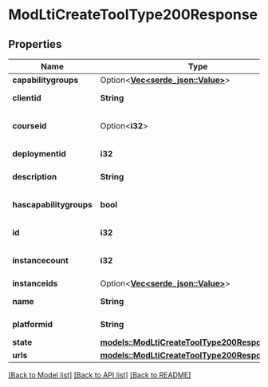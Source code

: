 # ModLtiCreateToolType200Response

## Properties

Name | Type | Description | Notes
------------ | ------------- | ------------- | -------------
**capabilitygroups** | Option<[**Vec<serde_json::Value>**](serde_json::Value.md)> |  | [optional]
**clientid** | **String** | Client ID | [default to null]
**courseid** | Option<**i32**> | Tool type course | [optional][default to 0]
**deploymentid** | **i32** | Deployment ID | [default to null]
**description** | **String** | Tool type description | [default to null]
**hascapabilitygroups** | **bool** | Indicate if capabilitygroups is populated | [default to null]
**id** | **i32** | Tool type id | [default to null]
**instancecount** | **i32** | The number of times this tool is being used | [default to null]
**instanceids** | Option<[**Vec<serde_json::Value>**](serde_json::Value.md)> |  | [optional]
**name** | **String** | Tool type name | [default to null]
**platformid** | **String** | Platform ID | [default to null]
**state** | [**models::ModLtiCreateToolType200ResponseState**](mod_lti_create_tool_type_200_response_state.md) |  | 
**urls** | [**models::ModLtiCreateToolType200ResponseUrls**](mod_lti_create_tool_type_200_response_urls.md) |  | 

[[Back to Model list]](../README.md#documentation-for-models) [[Back to API list]](../README.md#documentation-for-api-endpoints) [[Back to README]](../README.md)


